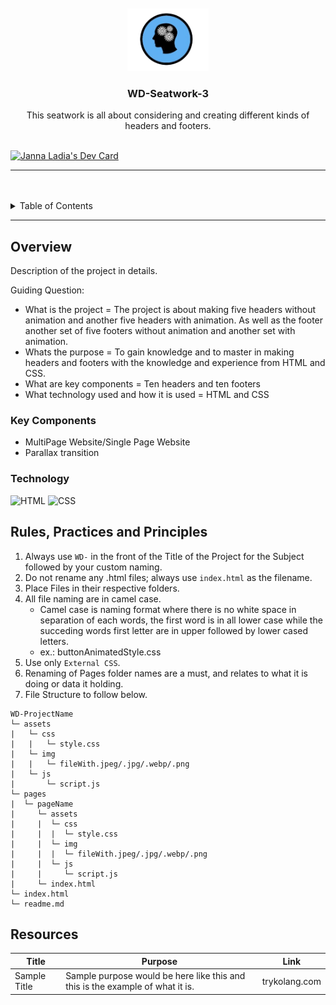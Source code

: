 <a name="readme-top">

<br/>

<br />
<div align="center">
  <a href="https://github.com/jnnrcld14/">
  <!-- TODO: If you want to add logo or banner you can add it here -->
    <img src="./assets/img/omithepoet.png" alt="Omi" width="130" height="100">
  </a>
<!-- TODO: Change Title to the name of the title of your Project -->
  <h3 align="center">WD-Seatwork-3</h3>
</div>
<!-- TODO: Make a short description -->
<div align="center">
  This seatwork is all about considering and creating different kinds of headers and footers.
</div>

<br />

<!-- TODO: Change the zyx-0314 into your github username  -->
<!-- TODO: Change the WD-Template-Project into the same name of your folder -->
<a href="https://app.daily.dev/jnnrcld_14"><img src="https://api.daily.dev/devcards/v2/LUPWjwla9tWkfNsegLnj5.png?r=meq&type=wide" width="652" alt="Janna Ladia's Dev Card"/></a>

---

<br />
<br />

<!-- TODO: If you want to add more layers for your readme -->
<details>
  <summary>Table of Contents</summary>
  <ol>
    <li>
      <a href="#overview">Overview</a>
      <ol>
        <li>
          <a href="#key-components">Key Components</a>
        </li>
        <li>
          <a href="#technology">Technology</a>
        </li>
      </ol>
    </li>
    <li>
      <a href="#rule,-practices-and-principles">Rules, Practices and Principles</a>
    </li>
    <li>
      <a href="#resources">Resources</a>
    </li>
  </ol>
</details>

---

## Overview

<!-- TODO: To be changed -->
<!-- The following are just sample -->
Description of the project in details.

Guiding Question:
- What is the project
  = The project is about making five headers without animation and another five headers with animation. As well as the footer another set of five footers without animation and another set with animation.
- Whats the purpose
  = To gain knowledge and to master in making headers and footers with the knowledge and experience from HTML and CSS.
- What are key components
  = Ten headers and ten footers
- What technology used and how it is used
  = HTML and CSS

### Key Components
<!-- TODO: List of Key Components -->
<!-- The following are just sample -->
- MultiPage Website/Single Page Website
- Parallax transition


### Technology
<!-- TODO: List of Technology Used -->
![HTML](https://img.shields.io/badge/HTML-E34F26?style=for-the-badge&logo=html5&logoColor=white)
![CSS](https://img.shields.io/badge/CSS-1572B6?style=for-the-badge&logo=css3&logoColor=white)


## Rules, Practices and Principles
1. Always use `WD-` in the front of the Title of the Project for the Subject followed by your custom naming.
2. Do not rename any .html files; always use `index.html` as the filename.
3. Place Files in their respective folders.
4. All file naming are in camel case.
   - Camel case is naming format where there is no white space in separation of each words, the first word is in all lower case while the succeding words first letter are in upper followed by lower cased letters.
   - ex.: buttonAnimatedStyle.css
5. Use only `External CSS`.
6. Renaming of Pages folder names are a must, and relates to what it is doing or data it holding.
7. File Structure to follow below.

```
WD-ProjectName
└─ assets
|   └─ css
|   |   └─ style.css
|   └─ img
|   |   └─ fileWith.jpeg/.jpg/.webp/.png
|   └─ js
|       └─ script.js
└─ pages
|  └─ pageName
|     └─ assets
|     |  └─ css
|     |  |  └─ style.css
|     |  └─ img
|     |  |  └─ fileWith.jpeg/.jpg/.webp/.png
|     |  └─ js
|     |     └─ script.js
|     └─ index.html
└─ index.html
└─ readme.md
```

## Resources

<!-- TODO: Add References -->
| Title | Purpose | Link |
|-|-|-|
| Sample Title | Sample purpose would be here like this and this is the example of what it is. | trykolang.com |
